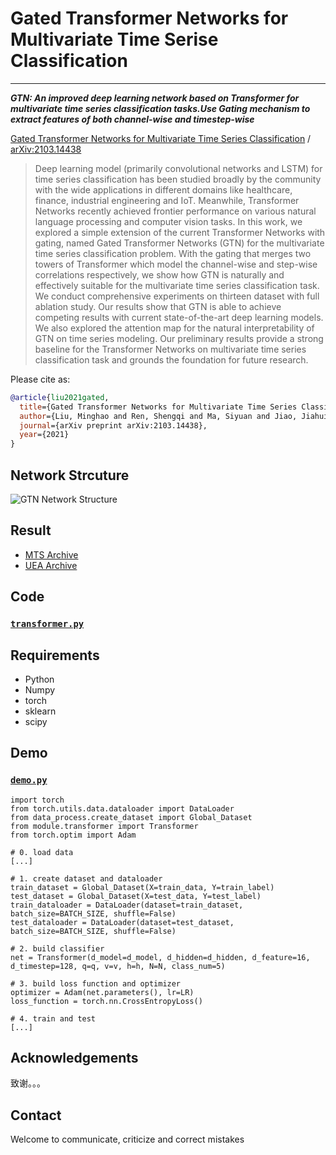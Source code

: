 # Gated Transformer Networks for Multivariate Time Serise Classification
---
***GTN: An improved deep learning network based on Transformer for multivariate time series classification tasks.Use Gating mechanism to extract features of both channel-wise and timestep-wise***

[Gated Transformer Networks for Multivariate Time Series Classification](https://arxiv.org/abs/2103.14438) / [arXiv:2103.14438](https://arxiv.org/abs/2103.14438)

>Deep learning model (primarily convolutional networks and LSTM) for time series classification has been studied broadly by the community with the wide applications in different domains like healthcare, finance, industrial engineering and IoT. Meanwhile, Transformer Networks recently achieved frontier performance on various natural language processing and computer vision tasks. In this work, we explored a simple extension of the current Transformer Networks with gating, named Gated Transformer Networks (GTN) for the multivariate time series classification problem. With the gating that merges two towers of Transformer which model the channel-wise and step-wise correlations respectively, we show how GTN is naturally and effectively suitable for the multivariate time series classification task. We conduct comprehensive experiments on thirteen dataset with full ablation study. Our results show that GTN is able to achieve competing results with current state-of-the-art deep learning models. We also explored the attention map for the natural interpretability of GTN on time series modeling. Our preliminary results provide a strong baseline for the Transformer Networks on multivariate time series classification task and grounds the foundation for future research.

Please cite as:
```bibtex
@article{liu2021gated,
  title={Gated Transformer Networks for Multivariate Time Series Classification},
  author={Liu, Minghao and Ren, Shengqi and Ma, Siyuan and Jiao, Jiahui and Chen, Yizhou and Wang, Zhiguang and Song, Wei},
  journal={arXiv preprint arXiv:2103.14438},
  year={2021}
}
```

## Network Strcuture
![GTN Network Structure](https://gitee.com/SY-M/gated-transformer-networks-for-multivariate-time-serise-classification/raw/master/image/GTN.png)

## Result
- [MTS Archive](result/MTS.xlsx)
- [UEA Archive](result/UEA.xlsx)

## Code
### [`transformer.py`](https://gitee.com/SY-M/gated-transformer-networks-for-multivariate-time-serise-classification/blob/master/module/transformer.py)

## Requirements
- Python
- Numpy
- torch
- sklearn
- scipy

## Demo
### [`demo.py`](https://gitee.com/SY-M/gated-transformer-networks-for-multivariate-time-serise-classification/blob/master/demo.py)
```
import torch
from torch.utils.data.dataloader import DataLoader
from data_process.create_dataset import Global_Dataset
from module.transformer import Transformer
from torch.optim import Adam

# 0. load data
[...]

# 1. create dataset and dataloader
train_dataset = Global_Dataset(X=train_data, Y=train_label)
test_dataset = Global_Dataset(X=test_data, Y=test_label)
train_dataloader = DataLoader(dataset=train_dataset, batch_size=BATCH_SIZE, shuffle=False)
test_dataloader = DataLoader(dataset=test_dataset, batch_size=BATCH_SIZE, shuffle=False)

# 2. build classifier
net = Transformer(d_model=d_model, d_hidden=d_hidden, d_feature=16, d_timestep=128, q=q, v=v, h=h, N=N, class_num=5)

# 3. build loss function and optimizer
optimizer = Adam(net.parameters(), lr=LR)
loss_function = torch.nn.CrossEntropyLoss()

# 4. train and test
[...]
```

## Acknowledgements
致谢。。。

## Contact
Welcome to communicate, criticize and correct mistakes 
